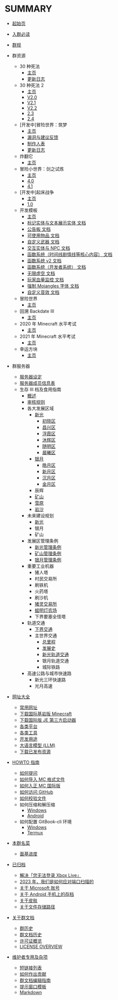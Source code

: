 # SUMMARY

* [起始页](README.md)

* [入群必读](docs/encounter.md)

* [群规](docs/rules.md)

* 群资源
  * 30 种死法
    * [主页](resources/wstd/README.md)
    * [更新日志](resources/wstd/update_log.md)
  * 30 种死法 2
    * [主页](resources/wstd2/README.md)
    * [V2.0](resources/wstd2/2_0.md)
    * [V2.1](resources/wstd2/2_1.md)
    * [V2.2](resources/wstd2/2_2.md)
    * [2.3](resources/wstd2/2_3.md)
    * [2.4](resources/wstd2/2_4.md)
  * [开发中]冒险世界：筑梦
    * [主页](resources/aw5/README.md)
    * [漏洞与建议反馈](resources/aw5/bugs.md)
    * [制作人表](resources/aw5/credits.md)
    * [更新日志](resources/aw5/update_log.md)
  * 炸翻它
    * [主页](resources/blow_it_up/README.md)
  * 冒险小世界：剑之试炼
    * [主页](resources/adventure_world_4/README.md)
    * [4.0](resources/adventure_world_4/4_0.md)
    * [4.1](resources/adventure_world_4/4_1.md)
  * [开发中]起床战争
    * [主页](resources/bedwars/README.md)
    * [1.0](resources/bedwars/1_0.md)
  * 开发模板
    * [主页](resources/map_template/README.md)
    * [标记实体与文本展示实体 文档](resources/map_template//marker_and_test_display.md)
    * [公告板 文档](resources/map_template//billboard.md)
    * [可使用物品 文档](resources/map_template//usable_items.md)
    * [自定义武器 文档](resources/map_template//custom_weapon.md)
    * [交互实体与 NPC 文档](resources/map_template/interaction_and_npc.md)
    * [函数系统（时间线剧情线等核心内容） 文档](resources/map_template//function_general.md)
    * [函数系统 v2 文档](resources/map_template//function_general_v2.md)
    * [函数系统（开发者系统） 文档](resources/map_template//function_developer.md)
    * [无限虚空 文档](resources/map_template//inf_void.md)
    * [玩家血量监控 文档](resources/map_template/health_controller.md)
    * [强制 Mojangles 字体 文档](resources/map_template//force_mojangles.md)
    * [自定义音效 文档](resources/map_template//custom_sound.md)
  * 冒险世界
    * [主页](resources/aw/README.md)
  * 回溯 Backdate III
    * [主页](resources/backdate_3/README.md)
  * 2020 年 Minecraft 水平考试
    * [主页](resources/mc_test_2020/README.md)
  * 2021 年 Minecraft 水平考试
    * [主页](resources/mc_test_2021/README.md)
  * 幸运方块
    * [主页](resources/lucky_block/README.md)

* 群服务器
  * [服务器设定](docs/server_settings.md)
  * [服务器成员信息表](docs/registered_members.md)
  * 生存 III 档及食用指南
    * [概述](docs/SurvivalIII/README.md)
    * [审核规则](docs/audit.md)
    * 各大发展区域
      * [新光](docs/SurvivalIII/xinguang/README.md)
        * [初晓区](docs/SurvivalIII/xinguang/chuxiao_district.md)
        * [昌兴区](docs/SurvivalIII/xinguang/changxing_district.md)
        * [浮霞区](docs/SurvivalIII/xinguang/fuxia_district.md)
        * [沐辉区](docs/SurvivalIII/xinguang/muhui_district.md)
        * [随明区](docs/SurvivalIII/xinguang/suiming_district.md)
        * [晨曦区](docs/SurvivalIII/xinguang/chenxi_district.md)
      * [银月](docs/SurvivalIII/silvermoon/README.md)
        * [皓月区](docs/SurvivalIII/silvermoon/haoyue_district.md)
        * [新月区](docs/SurvivalIII/silvermoon/xinyue_district.md)
        * [沉月区](docs/SurvivalIII/silvermoon/chenyue_district.md)
        * [金月区](docs/SurvivalIII/silvermoon/jinyue_district.md)
      * 辰辉
      * [矿山](docs/SurvivalIII/diggings.md)
      * [雪原](docs/SurvivalIII/snowfield.md)
      * [岩沙](docs/SurvivalIII/yansha.md)
    * 未来建设规划
      * [新光](docs/SurvivalIII/future_plan/xinguang.md)
      * 银月
      * 矿山
    * 发展区管理条例
      * [新光管理条例](docs/SurvivalIII/administrative_regulations/xinguang.md)
      * [矿山管理条例](docs/SurvivalIII/administrative_regulations/diggings.md)
      * [银月管理条例](docs/SurvivalIII/administrative_regulations/silvermoon.md)
    * 重要工业机器
      * 猪人塔
      * 村民交易所
      * 刷铁机
      * 火药塔
      * 刷沙机
      * [猪灵交易所](docs/SurvivalIII/nether/piglin.md)
      * [蛙明灯农场](docs/SurvivalIII/nether/froglight.md)
      * 下界要塞全怪塔
    * 轨道交通
      * [下界交通](docs/SurvivalIII/nether/transit.md)
      * 主世界交通
        * [总里程](docs/SurvivalIII/railway/mileage.md)
        * [发展史](docs/SurvivalIII/railway/history.md)
        * [新光轨道交通](docs/SurvivalIII/railway/xinguang_metro.md)
        * 银月轨道交通
        * 城际铁路
    * 高速公路与城市快速路
      * 新光三环快速路
      * 光月高速

* [网址大全](docs/urls/README.md)
  * [常用网址](docs/urls/frequently_used.md)
  * [下载国际基岩版 Minecraft](docs/urls/mcbe.md)
  * [下载国际版 JE 第三方启动器](docs/urls/java.md)
  * [各类平台](docs/urls/platforms.md)
  * [各类工具](docs/urls/tools.md)
  * [开发用途](docs/urls/develop.md)
  * [大语言模型 (LLM)](docs/urls/llm.md)
  * [下载已发布资源](docs/urls/released_items.md)

* [HOWTO 指南](docs/howto/README.md)
  * [如何提问](docs/howto/ask_questions.md)
  * [如何导入 MC 格式文件](docs/howto/import_mcx.md)
  * [如何入正 MC 国际版](docs/howto/buy_mc.md)
  * [如何访问 GitHub](docs/howto/access_github.md)
  * [如何校验文件](docs/howto/hashfile.md)
  * 如何压缩和解压缩
    * [Windows](docs/howto/zip_unzip_windows.md)
    * [Android](docs/howto/zip_unzip_android.md)
  * 如何配置 GitBook-cli 环境
    * [Windows](docs/howto/gitbook_windows.md)
    * [Termux](docs/howto/gitbook_termux.md)

* [本群名菜](docs/menu.md)
  * [面基进度](docs/meeting_offline.md)

* [已归档](archives/README.md)
  * [解决「您无法登录 Xbox Live」](archives/unable_to_sign_in_to_xbox_live_solution.md)
  * [2023 年，我们是如何应对端口扫描的](archives/2023_port_scanning_solution.md)
  * [关于 Microsoft 账号](archives/microsoft_account.md)
  * [关于 Android 手机上的存档](archives/mcworld_in_android.md)
  * [关于皮肤](archives/about_skin.md)
  * [关于文件存储路径](archives/mc_path.md)

* [关于群文档](about/README.md)
  * [群历史](about/history_of_group.md)
  * [群文档历史](about/history.md)
  * [许可证概览](about/license_overview_zh.md)
  * [LICENSE OVERVIEW](about/license_overview_en.md)

* [维护者专用及杂项](404.md)
  * [短链接列表](s/README.md)
  * [如何作出贡献](CONTRIBUTING.md)
  * [群文档编辑指南](about/editing_guide.md)
  * [提示窗口模板](about/template.md)
  * [Markdown](archives/markdown.md)
